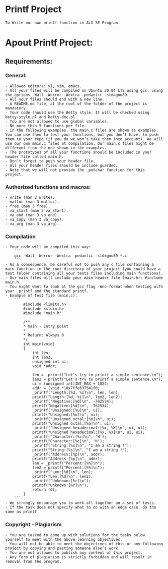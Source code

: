 # Printf Project
    To Write our own printf function in ALX SE Program.

# Apout Printf Project:
## Requirements:

### General:
    - Allowed editors: vi, vim, emacs.
    - All your files will be compiled on Ubuntu 20.04 LTS using gcc, using the options -Wall -Werror -Wextra -pedantic -std=gnu89.
    - All your files should end with a new line.
    - A README.md file, at the root of the folder of the project is mandatory.
    - Your code should use the Betty style. It will be checked using betty-style.pl and betty-doc.pl.
    - You are not allowed to use global variables.
    - No more than 5 functions per file.
    - In the following examples, the main.c files are shown as examples. You can use them to test your functions, but you don’t have. to push them to your repo (if you do we won’t take them into account). We will use our own main.c files at compilation. Our main.c files might be different from the one shown in the examples.
    - The prototypes of all your functions should be included in your header file called main.h.
    - Don’t forget to push your header file.
    - All your header files should be include guarded.
    - Note that we will not provide the _putchar function for this project.

### Authorized functions and macros:
    - write (man 2 write).
    - malloc (man 3 malloc).
    - free (man 3 free).
    - va_start (man 3 va_start).
    - va_end (man 3 va_end).
    - va_copy (man 3 va_copy).
    - va_arg (man 3 va_arg).

### Compilation
    - Your code will be compiled this way:
        ```
        gcc -Wall -Werror -Wextra -pedantic -std=gnu89 *.c
        ```
    - As a consequence, be careful not to push any c file containing a main function in the root directory of your project (you could have a test folder containing all your tests files including main functions).
    - Our main files will include your main header file (main.h): #include main.h.
    - You might want to look at the gcc flag -Wno-format when testing with your _printf and the standard printf.
    - Example of test file (main.c):
        ```
            #include <limits.h>
            #include <stdio.h>
            #include "main.h"

            /**
            * main - Entry point
            *
            * Return: Always 0
            */
            int main(void)
            {
                int len;
                int len2;
                unsigned int ui;
                void *addr;

                len = _printf("Let's try to printf a simple sentence.\n");
                len2 = printf("Let's try to printf a simple sentence.\n");
                ui = (unsigned int)INT_MAX + 1024;
                addr = (void *)0x7ffe637541f0;
                _printf("Length:[%d, %i]\n", len, len);
                printf("Length:[%d, %i]\n", len2, len2);
                _printf("Negative:[%d]\n", -762534);
                printf("Negative:[%d]\n", -762534);
                _printf("Unsigned:[%u]\n", ui);
                printf("Unsigned:[%u]\n", ui);
                _printf("Unsigned octal:[%o]\n", ui);
                printf("Unsigned octal:[%o]\n", ui);
                _printf("Unsigned hexadecimal:[%x, %X]\n", ui, ui);
                printf("Unsigned hexadecimal:[%x, %X]\n", ui, ui);
                _printf("Character:[%c]\n", 'H');
                printf("Character:[%c]\n", 'H');
                _printf("String:[%s]\n", "I am a string !");
                printf("String:[%s]\n", "I am a string !");
                _printf("Address:[%p]\n", addr);
                printf("Address:[%p]\n", addr);
                len = _printf("Percent:[%%]\n");
                len2 = printf("Percent:[%%]\n");
                _printf("Len:[%d]\n", len);
                printf("Len:[%d]\n", len2);
                _printf("Unknown:[%r]\n");
                printf("Unknown:[%r]\n");
                return (0);
            }
        ```
    - We strongly encourage you to work all together on a set of tests.
    - If the task does not specify what to do with an edge case, do the same as printf.

### Copyright - Plagiarism
    - You are tasked to come up with solutions for the tasks below yourself to meet with the above learning objectives.
    - You will not be able to meet the objectives of this or any following project by copying and pasting someone else’s work.
    - You are not allowed to publish any content of this project.
    - Any form of plagiarism is strictly forbidden and will result in removal from the program.
